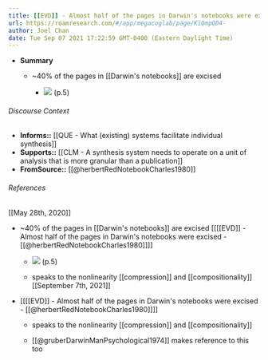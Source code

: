 ```yaml
---
title: [[EVD]] - Almost half of the pages in Darwin's notebooks were excised - [[@herbertRedNotebookCharles1980]]
url: https://roamresearch.com/#/app/megacoglab/page/KiQmpQD4-
author: Joel Chan
date: Tue Sep 07 2021 17:22:59 GMT-0400 (Eastern Daylight Time)
---
```


- **Summary**

    - ~40% of the pages in [[Darwin's notebooks]] are excised

        - ![](https://firebasestorage.googleapis.com/v0/b/firescript-577a2.appspot.com/o/imgs%2Fapp%2Fmegacoglab%2FxpbafynP5X.png?alt=media&token=b8ae79df-fa0d-4472-bc99-70776cda9bf9) (p.5)

###### Discourse Context

- **Informs::** [[QUE - What (existing) systems facilitate individual synthesis]]
- **Supports::** [[CLM - A synthesis system needs to operate on a unit of analysis that is more granular than a publication]]
- **FromSource::** [[@herbertRedNotebookCharles1980]]

###### References

[[May 28th, 2020]]

- ~40% of the pages in [[Darwin's notebooks]] are excised  [[[[EVD]] - Almost half of the pages in Darwin's notebooks were excised - [[@herbertRedNotebookCharles1980]]]]

    - ![](https://firebasestorage.googleapis.com/v0/b/firescript-577a2.appspot.com/o/imgs%2Fapp%2Fmegacoglab%2FxpbafynP5X.png?alt=media&token=b8ae79df-fa0d-4472-bc99-70776cda9bf9) (p.5)

    - speaks to the nonlinearity [[compression]] and [[compositionality]]
[[September 7th, 2021]]

- [[[[EVD]] - Almost half of the pages in Darwin's notebooks were excised - [[@herbertRedNotebookCharles1980]]]]

    - speaks to the nonlinearity [[compression]] and [[compositionality]]

    - [[@gruberDarwinManPsychological1974]] makes reference to this too
